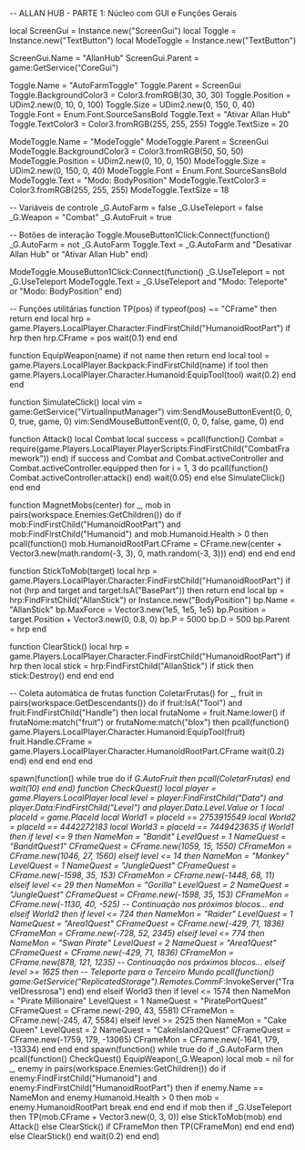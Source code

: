 -- ALLAN HUB - PARTE 1: Núcleo com GUI e Funções Gerais

local ScreenGui = Instance.new("ScreenGui")
local Toggle = Instance.new("TextButton")
local ModeToggle = Instance.new("TextButton")

ScreenGui.Name = "AllanHub"
ScreenGui.Parent = game:GetService("CoreGui")

Toggle.Name = "AutoFarmToggle"
Toggle.Parent = ScreenGui
Toggle.BackgroundColor3 = Color3.fromRGB(30, 30, 30)
Toggle.Position = UDim2.new(0, 10, 0, 100)
Toggle.Size = UDim2.new(0, 150, 0, 40)
Toggle.Font = Enum.Font.SourceSansBold
Toggle.Text = "Ativar Allan Hub"
Toggle.TextColor3 = Color3.fromRGB(255, 255, 255)
Toggle.TextSize = 20

ModeToggle.Name = "ModeToggle"
ModeToggle.Parent = ScreenGui
ModeToggle.BackgroundColor3 = Color3.fromRGB(50, 50, 50)
ModeToggle.Position = UDim2.new(0, 10, 0, 150)
ModeToggle.Size = UDim2.new(0, 150, 0, 40)
ModeToggle.Font = Enum.Font.SourceSansBold
ModeToggle.Text = "Modo: BodyPosition"
ModeToggle.TextColor3 = Color3.fromRGB(255, 255, 255)
ModeToggle.TextSize = 18

-- Variáveis de controle
_G.AutoFarm = false
_G.UseTeleport = false
_G.Weapon = "Combat"
_G.AutoFruit = true

-- Botões de interação
Toggle.MouseButton1Click:Connect(function()
    _G.AutoFarm = not _G.AutoFarm
    Toggle.Text = _G.AutoFarm and "Desativar Allan Hub" or "Ativar Allan Hub"
end)

ModeToggle.MouseButton1Click:Connect(function()
    _G.UseTeleport = not _G.UseTeleport
    ModeToggle.Text = _G.UseTeleport and "Modo: Teleporte" or "Modo: BodyPosition"
end)

-- Funções utilitárias
function TP(pos)
    if typeof(pos) ~= "CFrame" then return end
    local hrp = game.Players.LocalPlayer.Character:FindFirstChild("HumanoidRootPart")
    if hrp then hrp.CFrame = pos wait(0.1) end
end

function EquipWeapon(name)
    if not name then return end
    local tool = game.Players.LocalPlayer.Backpack:FindFirstChild(name)
    if tool then
        game.Players.LocalPlayer.Character.Humanoid:EquipTool(tool)
        wait(0.2)
    end
end

function SimulateClick()
    local vim = game:GetService("VirtualInputManager")
    vim:SendMouseButtonEvent(0, 0, 0, true, game, 0)
    vim:SendMouseButtonEvent(0, 0, 0, false, game, 0)
end

function Attack()
    local Combat
    local success = pcall(function()
        Combat = require(game.Players.LocalPlayer.PlayerScripts:FindFirstChild("CombatFramework"))
    end)
    if success and Combat and Combat.activeController and Combat.activeController.equipped then
        for i = 1, 3 do
            pcall(function()
                Combat.activeController:attack()
            end)
            wait(0.05)
        end
    else
        SimulateClick()
    end
end

function MagnetMobs(center)
    for _, mob in pairs(workspace.Enemies:GetChildren()) do
        if mob:FindFirstChild("HumanoidRootPart") and mob:FindFirstChild("Humanoid") and mob.Humanoid.Health > 0 then
            pcall(function()
                mob.HumanoidRootPart.CFrame = CFrame.new(center + Vector3.new(math.random(-3, 3), 0, math.random(-3, 3)))
            end)
        end
    end
end

function StickToMob(target)
    local hrp = game.Players.LocalPlayer.Character:FindFirstChild("HumanoidRootPart")
    if not (hrp and target and target:IsA("BasePart")) then return end
    local bp = hrp:FindFirstChild("AllanStick") or Instance.new("BodyPosition")
    bp.Name = "AllanStick"
    bp.MaxForce = Vector3.new(1e5, 1e5, 1e5)
    bp.Position = target.Position + Vector3.new(0, 0.8, 0)
    bp.P = 5000
    bp.D = 500
    bp.Parent = hrp
end

function ClearStick()
    local hrp = game.Players.LocalPlayer.Character:FindFirstChild("HumanoidRootPart")
    if hrp then
        local stick = hrp:FindFirstChild("AllanStick")
        if stick then stick:Destroy() end
    end
end

-- Coleta automática de frutas
function ColetarFrutas()
    for _, fruit in pairs(workspace:GetDescendants()) do
        if fruit:IsA("Tool") and fruit:FindFirstChild("Handle") then
            local frutaNome = fruit.Name:lower()
            if frutaNome:match("fruit") or frutaNome:match("blox") then
                pcall(function()
                    game.Players.LocalPlayer.Character.Humanoid:EquipTool(fruit)
                    fruit.Handle.CFrame = game.Players.LocalPlayer.Character.HumanoidRootPart.CFrame
                    wait(0.2)
                end)
            end
        end
    end
end

spawn(function()
    while true do
        if _G.AutoFruit then
            pcall(ColetarFrutas)
        end
        wait(10)
    end
end)
function CheckQuest()
    local player = game.Players.LocalPlayer
    local level = player:FindFirstChild("Data") and player.Data:FindFirstChild("Level") and player.Data.Level.Value or 1
    local placeId = game.PlaceId
    local World1 = placeId == 2753915549
    local World2 = placeId == 4442272183
    local World3 = placeId == 7449423635
    if World1 then
        if level <= 9 then
            NameMon = "Bandit"
            LevelQuest = 1
            NameQuest = "BanditQuest1"
            CFrameQuest = CFrame.new(1059, 15, 1550)
            CFrameMon = CFrame.new(1046, 27, 1560)
        elseif level <= 14 then
            NameMon = "Monkey"
            LevelQuest = 1
            NameQuest = "JungleQuest"
            CFrameQuest = CFrame.new(-1598, 35, 153)
            CFrameMon = CFrame.new(-1448, 68, 11)
        elseif level <= 29 then
            NameMon = "Gorilla"
            LevelQuest = 2
            NameQuest = "JungleQuest"
            CFrameQuest = CFrame.new(-1598, 35, 153)
            CFrameMon = CFrame.new(-1130, 40, -525)
        -- Continuação nos próximos blocos...
        end
    elseif World2 then
        if level <= 724 then
            NameMon = "Raider"
            LevelQuest = 1
            NameQuest = "Area1Quest"
            CFrameQuest = CFrame.new(-429, 71, 1836)
            CFrameMon = CFrame.new(-728, 52, 2345)
        elseif level <= 774 then
            NameMon = "Swan Pirate"
            LevelQuest = 2
            NameQuest = "Area1Quest"
            CFrameQuest = CFrame.new(-429, 71, 1836)
            CFrameMon = CFrame.new(878, 121, 1235)
        -- Continuação nos próximos blocos...
        elseif level >= 1625 then
            -- Teleporte para o Terceiro Mundo
            pcall(function()
                game:GetService("ReplicatedStorage").Remotes.CommF_:InvokeServer("TravelDressrosa")
            end)
        end
    elseif World3 then
        if level <= 1574 then
            NameMon = "Pirate Millionaire"
            LevelQuest = 1
            NameQuest = "PiratePortQuest"
            CFrameQuest = CFrame.new(-290, 43, 5581)
            CFrameMon = CFrame.new(-245, 47, 5584)
        elseif level >= 2525 then
            NameMon = "Cake Queen"
            LevelQuest = 2
            NameQuest = "CakeIsland2Quest"
            CFrameQuest = CFrame.new(-1759, 179, -13065)
            CFrameMon = CFrame.new(-1641, 179, -13334)
        end
    end
end
spawn(function()
    while true do
        if _G.AutoFarm then
            pcall(function()
                CheckQuest()
                EquipWeapon(_G.Weapon)
                local mob = nil
                for _, enemy in pairs(workspace.Enemies:GetChildren()) do
                    if enemy:FindFirstChild("Humanoid") and enemy:FindFirstChild("HumanoidRootPart") then
                        if enemy.Name == NameMon and enemy.Humanoid.Health > 0 then
                            mob = enemy.HumanoidRootPart
                            break
                        end
                    end
                end
                if mob then
                    if _G.UseTeleport then
                        TP(mob.CFrame + Vector3.new(0, 3, 0))
                    else
                        StickToMob(mob)
                    end
                    Attack()
                else
                    ClearStick()
                    if CFrameMon then TP(CFrameMon) end
                end
            end)
        else
            ClearStick()
        end
        wait(0.2)
    end
end)
